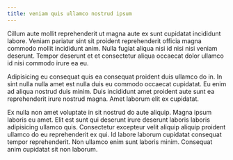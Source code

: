 ```yaml
---
title: veniam quis ullamco nostrud ipsum
---
```


Cillum aute mollit reprehenderit ut magna aute ex sunt cupidatat incididunt labore. Veniam pariatur sint sit proident reprehenderit officia magna commodo mollit incididunt anim. Nulla fugiat aliqua nisi id nisi nisi veniam deserunt. Tempor deserunt et et consectetur aliqua occaecat dolor ullamco id nisi commodo irure ea eu.

Adipisicing eu consequat quis ea consequat proident duis ullamco do in. In sint nulla nulla amet est nulla duis eu commodo occaecat cupidatat. Eu enim ad aliqua nostrud duis minim. Duis incididunt amet proident aute sunt ea reprehenderit irure nostrud magna. Amet laborum elit ex cupidatat.

Ex nulla non amet voluptate in sit nostrud do aute aliquip. Magna ipsum laboris eu amet. Elit est sunt qui deserunt irure deserunt laboris laboris adipisicing ullamco quis. Consectetur excepteur velit aliquip aliquip proident ullamco do eu reprehenderit ex qui. Id labore laborum cupidatat consequat tempor reprehenderit. Non ullamco enim sunt laboris minim. Consequat anim cupidatat sit non laborum.